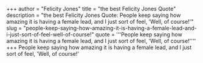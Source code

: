 +++
author = "Felicity Jones"
title = "the best Felicity Jones Quote"
description = "the best Felicity Jones Quote: People keep saying how amazing it is having a female lead, and I just sort of feel, 'Well, of course!'"
slug = "people-keep-saying-how-amazing-it-is-having-a-female-lead-and-i-just-sort-of-feel-well-of-course!"
quote = '''People keep saying how amazing it is having a female lead, and I just sort of feel, 'Well, of course!''''
+++
People keep saying how amazing it is having a female lead, and I just sort of feel, 'Well, of course!'
